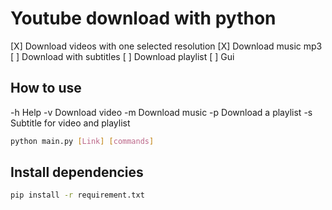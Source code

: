 # Youtube download with python
[X] Download videos with one selected resolution
[X] Download music mp3
[ ] Download with subtitles
[ ] Download playlist
[ ] Gui

## How to use
-h   Help
-v   Download video
-m   Download music
-p   Download a playlist
-s   Subtitle for video and playlist

```sh
python main.py [Link] [commands]
```

## Install dependencies
```sh
pip install -r requirement.txt
```